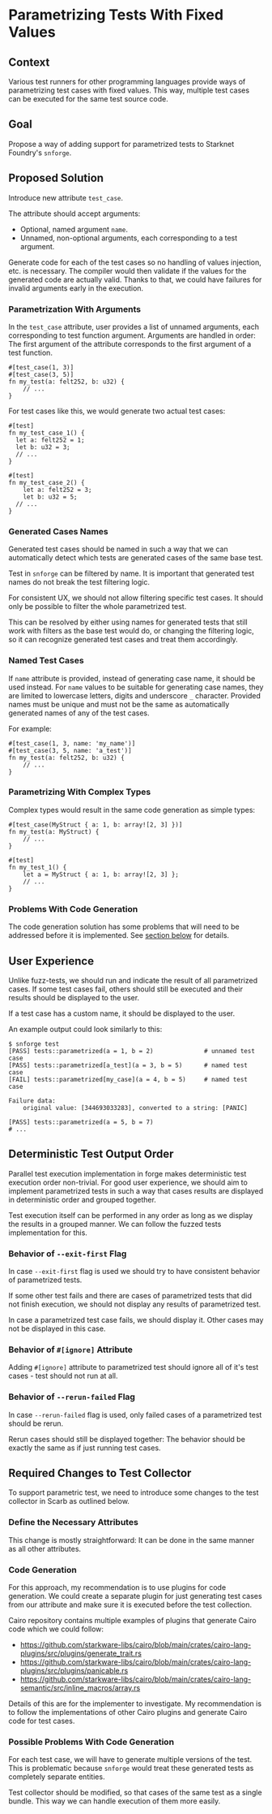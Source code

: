 # Parametrizing Tests With Fixed Values

## Context

Various test runners for other programming languages provide ways of parametrizing test cases with fixed values.
This way, multiple test cases can be executed for the same test source code.

## Goal

Propose a way of adding support for parametrized tests to Starknet Foundry's `snforge`.

## Proposed Solution

Introduce new attribute `test_case`.

The attribute should accept arguments:

- Optional, named argument `name`.
- Unnamed, non-optional arguments, each corresponding to a test argument.

Generate code for each of the test cases so no handling of values injection, etc. is necessary.
The compiler would then validate if the values for the generated code are actually valid.
Thanks to that, we could have failures for invalid arguments early in the execution.

### Parametrization With Arguments

In the `test_case` attribute, user provides a list of unnamed arguments, each corresponding to test function argument.
Arguments are handled in order: The first argument of the attribute corresponds to the first argument of a test
function.

```cairo
#[test_case(1, 3)]
#[test_case(3, 5)]
fn my_test(a: felt252, b: u32) {
    // ...
}
```

For test cases like this, we would generate two actual test cases:

```cairo
#[test]
fn my_test_case_1() {
  let a: felt252 = 1;
  let b: u32 = 3;
  // ...
}

#[test]
fn my_test_case_2() {
    let a: felt252 = 3;
    let b: u32 = 5;
  // ...
}
```

### Generated Cases Names

Generated test cases should be named in such a way that we can automatically detect which tests are generated cases of
the same base test.

Test in `snforge` can be filtered by name.
It is important that generated test names do not break the test filtering logic.

For consistent UX, we should not allow filtering specific test cases.
It should only be possible to filter the whole parametrized test.

This can be resolved by either using names for generated tests that still work with filters as the base test would do,
or changing the filtering logic, so it can recognize generated test cases and treat them accordingly.

### Named Test Cases

If `name` attribute is provided, instead of generating case name, it should be used instead.
For `name` values to be suitable for generating case names, they are limited to lowercase letters, digits and
underscore `_` character.
Provided names must be unique and must not be the same as automatically generated names of any of the test cases.

For example:

```cairo
#[test_case(1, 3, name: 'my_name')]
#[test_case(3, 5, name: 'a_test')]
fn my_test(a: felt252, b: u32) {
    // ...
}
```

### Parametrizing With Complex Types

Complex types would result in the same code generation as simple types:

```cairo
#[test_case(MyStruct { a: 1, b: array![2, 3] })]
fn my_test(a: MyStruct) {
    // ...
}
```

```cairo
#[test]
fn my_test_1() {
    let a = MyStruct { a: 1, b: array![2, 3] };
    // ...
}
```

### Problems With Code Generation

The code generation solution has some problems that will need to be addressed before it is implemented.
See [section below](#possible-problems-with-code-generation) for details.

## User Experience

Unlike fuzz-tests, we should run and indicate the result of all parametrized cases.
If some test cases fail, others should still be executed and their results should be displayed to the user.

If a test case has a custom name, it should be displayed to the user.

An example output could look similarly to this:

```shell
$ snforge test
[PASS] tests::parametrized(a = 1, b = 2)              # unnamed test case
[PASS] tests::parametrized[a_test](a = 3, b = 5)      # named test case
[FAIL] tests::parametrized[my_case](a = 4, b = 5)     # named test case

Failure data:
    original value: [344693033283], converted to a string: [PANIC]
    
[PASS] tests::parametrized(a = 5, b = 7)
# ...
```

## Deterministic Test Output Order

Parallel test execution implementation in forge makes deterministic test execution order non-trivial.
For good user experience, we should aim to implement parametrized tests in such a way that cases results are displayed
in deterministic order and grouped together.

Test execution itself can be performed in any order as long as we display the results in a grouped manner.
We can follow the fuzzed tests implementation for this.

### Behavior of `--exit-first` Flag

In case `--exit-first` flag is used we should try to have consistent behavior of parametrized tests.

If some other test fails and there are cases of parametrized tests that did not finish execution,
we should not display any results of parametrized test.

In case a parametrized test case fails, we should display it.
Other cases may not be displayed in this case.

### Behavior of `#[ignore]` Attribute

Adding `#[ignore]` attribute to parametrized test should ignore all of it's test cases - test should not run at all.

### Behavior of `--rerun-failed` Flag

In case `--rerun-failed` flag is used, only failed cases of a parametrized test should be rerun.

Rerun cases should still be displayed together: The behavior should be exactly the same as if just running test cases.

## Required Changes to Test Collector

To support parametric test, we need to introduce some changes to the test collector in Scarb as outlined below.

### Define the Necessary Attributes

This change is mostly straightforward: It can be done in the same manner as all other attributes.

### Code Generation

For this approach, my recommendation is to use plugins for code generation.
We could create a separate plugin for just generating test cases from our attribute and make sure it is executed before
the test collection.

Cairo repository contains multiple examples of plugins that generate Cairo code which we could follow:

- https://github.com/starkware-libs/cairo/blob/main/crates/cairo-lang-plugins/src/plugins/generate_trait.rs
- https://github.com/starkware-libs/cairo/blob/main/crates/cairo-lang-plugins/src/plugins/panicable.rs
- https://github.com/starkware-libs/cairo/blob/main/crates/cairo-lang-semantic/src/inline_macros/array.rs

Details of this are for the implementer to investigate.
My recommendation is to follow the implementations of other Cairo plugins and generate Cairo code for test cases.

### Possible Problems With Code Generation

For each test case, we will have to generate multiple versions of the test.
This is problematic because `snforge` would treat these generated tests as completely separate entities.

Test collector should be modified, so that cases of the same test as a single bundle.
This way we can handle execution of them more easily.
